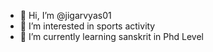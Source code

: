 - 👋 Hi, I’m @jigarvyas01
- 👀 I’m interested in sports activity
- 🌱 I’m currently learning sanskrit in Phd Level

<!---
jigarvyas01/jigarvyas01 is a ✨ special ✨ repository because its `README.md` (this file) appears on your GitHub profile.
You can click the Preview link to take a look at your changes.
--->
